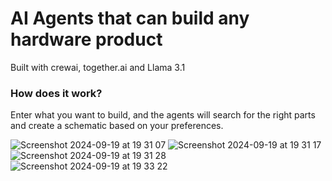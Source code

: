 # AI Agents that can build any hardware product

Built with crewai, together.ai and Llama 3.1

### How does it work?
Enter what you want to build, and the agents will search for the right parts and create a schematic based on your preferences.

![Screenshot 2024-09-19 at 19 31 07](https://github.com/user-attachments/assets/250340d0-a283-443a-aa25-c7592da8feb3)
![Screenshot 2024-09-19 at 19 31 17](https://github.com/user-attachments/assets/302e6abe-734d-43f3-b145-c04ba5d250ea)
![Screenshot 2024-09-19 at 19 31 28](https://github.com/user-attachments/assets/72bc2c1c-a139-4768-9dc5-d5d18f8a3103)
![Screenshot 2024-09-19 at 19 33 22](https://github.com/user-attachments/assets/cfdac905-7135-4e11-ab22-e16b8d1e9c37)

